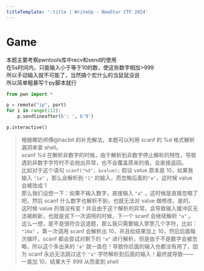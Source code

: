 ```yaml
---
titleTemplate: ':title | WriteUp - NewStar CTF 2024'
---
```


# Game

本题主要考察pwntools库中recv和send的使用  
在5s时间内，只能输入小于等于10的数，使这些数字相加>999  
所以手动输入就不可能了，当然搞个宏什么的当鼠鼠没说  
所以简单粗暴写个py脚本就行  

```python
from pwn import *

p = remote("ip", port)
for i in range(112):
    p.sendlineafter(b': ', b'9')

p.interactive()
```

> 根据椰奶师傅@hacbit 的补充解法，本题可以利用 scanf 的 %d 格式解析漏洞来拿 shell。  
> scanf %d 在解析非数字的时候，由于解析到非数字停止解析的特性，导致遇到非数字字符时不会抛出异常，也不会覆盖原来的值，会直接返回。  
> 比如对于这个语句 `scanf("%d", &value);` 假设 value 原本是 10，如果我输入 `"1a"` ，那么会解析到 `"1"` 的输入，而忽略后面的`"a"`，这时候 value 会被改成 1  
> 那么我们设想一下：如果不输入数字，直接输入 `"a"` ，这时候是直接忽略了吧，然后 scanf 什么数字也解析不到，也就无法对 value 做修改，是的，这时候 value 的值没有变！并且由于这个解析的异常，会导致输入缓冲区无法被刷新，也就是说下一次调用的时候，下一个 scanf 会继续解析 `"a"` 。  
> 这么一想，是不是很符合这道题，那么我只需要输入寥寥几个字符，比如： `"10a"` ，第一次调用 scanf 会解析出 10，并且给结果加上 10，然后后面每次循环，scanf 都会尝试对剩下的 `"a"` 进行解析，但是由于不是数字会被忽略，所以这个多出来的 `"a"` 就一直在！导致你后面的输入也都没有用了，因为 scanf 永远无法跳过这个 `"a"` 字符解析到后面的输入！最终就导致——一直加 10，结果大于 999 从而拿到 shell
